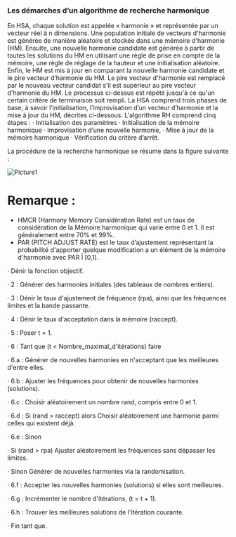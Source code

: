 ### Les démarches d’un algorithme de recherche harmonique
En HSA, chaque solution est appelée « harmonie » et représentée par un vecteur 
réel à n dimensions. Une population initiale de vecteurs d'harmonie est générée 
de manière aléatoire et stockée dans une mémoire d'harmonie (HM). Ensuite, 
une nouvelle harmonie candidate est générée à partir de toutes les solutions du 
HM en utilisant une règle de prise en compte de la mémoire, une règle de 
réglage de la hauteur et une initialisation aléatoire. Enfin, le HM est mis à jour 
en comparant la nouvelle harmonie candidate et le pire vecteur d’harmonie du 
HM. Le pire vecteur d'harmonie est remplacé par le nouveau vecteur candidat 
s'il est supérieur au pire vecteur d'harmonie du HM. Le processus ci-dessus est 
répété jusqu'à ce qu'un certain critère de terminaison soit rempli. La HSA 
comprend trois phases de base, à savoir l’initialisation, l’improvisation d’un 
vecteur d’harmonie et la mise à jour du HM, décrites ci-dessous.
L'algorithme RH comprend cinq étapes :
· Initialisation des paramètres 
· Initialisation de la mémoire harmonique 
· Improvisation d’une nouvelle harmonie,
· Mise à jour de la mémoire harmonique
· Vérification du critère d’arrêt.

La procédure de la recherche harmonique se résume dans la figure suivante :

![Picture1](https://user-images.githubusercontent.com/81916000/138622591-80d70754-dbf1-4841-873a-ddeecbf45116.png)

# Remarque : 
 - HMCR (Harmony Memory Considération Rate) est un taux de 
considération de la Mémoire harmonique qui varie entre 0 et 1. Il est 
généralement entre 70% et 99%.
 - PAR (PITCH ADJUST RATE) est le taux d’ajustement représentant la 
probabilité d'apporter quelque modification a un élément de la mémoire 
d'harmonie avec PAR Î [0,1].

· Dénir la fonction objectif.

·  2 : Générer des harmonies initiales (des tableaux de nombres entiers).

·   3 : Dénir le taux d'ajustement de fréquence (rpa), ainsi que les fréquences limites et la bande passante.

·   4 : Dénir le taux d'acceptation dans la mémoire (raccept).

·   5 : Poser t = 1.

·   6 : Tant que (t < Nombre_maximal_d'itérations) faire

·     6.a : Générer de nouvelles harmonies en n'acceptant que les meilleures d'entre elles.

·    6.b : Ajuster les fréquences pour obtenir de nouvelles harmonies (solutions).

·    6.c : Choisir aléatoirement un nombre rand, compris entre 0 et 1.

·    6.d : Si (rand > raccept) alors Choisir aléatoirement une harmonie parmi celles qui existent déjà.

·    6.e : Sinon

·  Si (rand > rpa) Ajuster aléatoirement les fréquences sans dépasser les limites.

·  Sinon Générer de nouvelles harmonies via la randomisation.

·     6.f : Accepter les nouvelles harmonies (solutions) si elles sont meilleures.

·     6.g : Incrémenter le nombre d'itérations, (t = t + 1).

·    6.h : Trouver les meilleures solutions de l'itération courante.

· Fin tant que.
